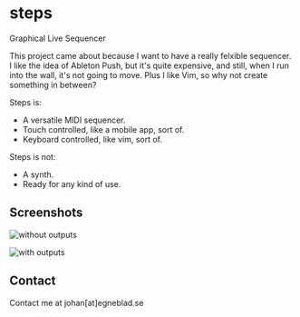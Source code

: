 # steps
Graphical Live Sequencer

This project came about because I want to have a really felxible sequencer. I like the idea of Ableton Push, but it's quite expensive, and still, when I run into the wall, it's not going to move. Plus I like Vim, so why not create something in between?

Steps is:

* A versatile MIDI sequencer.
* Touch controlled, like a mobile app, sort of.
* Keyboard controlled, like vim, sort of.

Steps is not:

* A synth.
* Ready for any kind of use.


## Screenshots

![without outputs](http://egneblad.se/files/steps1.png)

![with outputs](http://egneblad.se/files/steps2.png)

## Contact

Contact me at johan[at]egneblad.se
